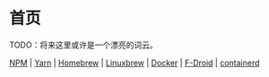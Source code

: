 # 首页

TODO：将来这里或许是一个漂亮的词云。

[NPM](/npm.md) |
[Yarn](/yarn.md) |
[Homebrew](https://mirrors.tuna.tsinghua.edu.cn/help/homebrew/) |
[Linuxbrew](https://mirrors.tuna.tsinghua.edu.cn/help/homebrew/) |
[Docker](/docker.md) |
[F-Droid](https://mirrors.tuna.tsinghua.edu.cn/help/fdroid/) |
[containerd](/containerd.md)